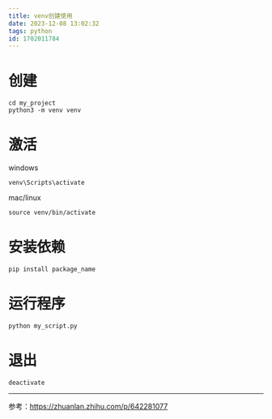 ```yaml
---
title: venv创建使用
date: 2023-12-08 13:02:32
tags: python
id: 1702011784
---
```

# 创建
```
cd my_project
python3 -m venv venv
```

# 激活
windows
```
venv\Scripts\activate
```
mac/linux
```
source venv/bin/activate
```

# 安装依赖
```
pip install package_name
```

# 运行程序
```
python my_script.py
```

# 退出
```
deactivate
```

----------------------------------------------------------------
参考：https://zhuanlan.zhihu.com/p/642281077